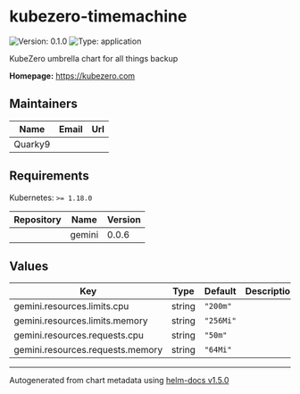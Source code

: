 # kubezero-timemachine

![Version: 0.1.0](https://img.shields.io/badge/Version-0.1.0-informational?style=flat-square) ![Type: application](https://img.shields.io/badge/Type-application-informational?style=flat-square)

KubeZero umbrella chart for all things backup

**Homepage:** <https://kubezero.com>

## Maintainers

| Name | Email | Url |
| ---- | ------ | --- |
| Quarky9 |  |  |

## Requirements

Kubernetes: `>= 1.18.0`

| Repository | Name | Version |
|------------|------|---------|
|  | gemini | 0.0.6 |

## Values

| Key | Type | Default | Description |
|-----|------|---------|-------------|
| gemini.resources.limits.cpu | string | `"200m"` |  |
| gemini.resources.limits.memory | string | `"256Mi"` |  |
| gemini.resources.requests.cpu | string | `"50m"` |  |
| gemini.resources.requests.memory | string | `"64Mi"` |  |

----------------------------------------------
Autogenerated from chart metadata using [helm-docs v1.5.0](https://github.com/norwoodj/helm-docs/releases/v1.5.0)
